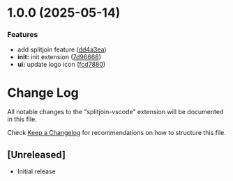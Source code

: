 # 1.0.0 (2025-05-14)


### Features

* add splitjoin feature ([dd4a3ea](https://github.com/dautroc/splitjoin-vscode/commit/dd4a3eaec82ab6a32ddad1c041b1d1662df270a2))
* **init:** init extension ([7d96668](https://github.com/dautroc/splitjoin-vscode/commit/7d96668e4e1498143b80438e27d6760e67889532))
* **ui:** update logo icon ([fcd7880](https://github.com/dautroc/splitjoin-vscode/commit/fcd7880d62bb43b4abb90f8f21f7da3d6861d990))

# Change Log

All notable changes to the "splitjoin-vscode" extension will be documented in this file.

Check [Keep a Changelog](http://keepachangelog.com/) for recommendations on how to structure this file.

## [Unreleased]

- Initial release
